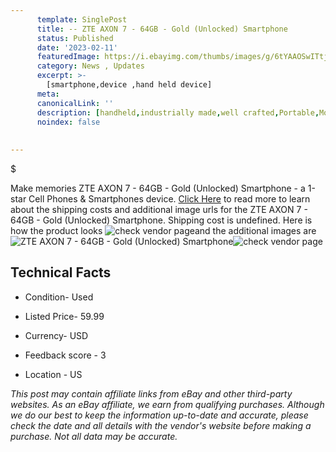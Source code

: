 ```yaml
---
      template: SinglePost
      title: -- ZTE AXON 7 - 64GB - Gold (Unlocked) Smartphone
      status: Published
      date: '2023-02-11'
      featuredImage: https://i.ebayimg.com/thumbs/images/g/6tYAAOSwITtj23X0/s-l225.jpg
      category: News , Updates
      excerpt: >-
        [smartphone,device ,hand held device]
      meta:
      canonicalLink: ''
      description: [handheld,industrially made,well crafted,Portable,Mobile,Compact,Convenient,Lightweight,Maneuverable,Man-portable,Miniature,Carriable,Hand-held,Light,Holdable,Transportable,Mobile device,Pocket-sized,On-the-go,Wireless,Cordless,Compact size,Convenient size, smartphone,device ,hand held device]
      noindex: false
      
        
---
```

$

Make memories ZTE AXON 7 - 64GB - Gold (Unlocked) Smartphone - a 1-star Cell Phones & Smartphones device. [Click Here](https://www.ebay.com/itm/314366013850?hash=item4931acb19a%3Ag%3A6tYAAOSwITtj23X0&mkevt=1&mkcid=1&mkrid=711-53200-19255-0&campid=%253CePNCampaignId%253E&customid=%253CreferenceId%253E&toolid=10049) to read more to learn about the shipping costs and additional image urls for the ZTE AXON 7 - 64GB - Gold (Unlocked) Smartphone. Shipping cost is undefined. Here is how the product looks ![check vendor page](https://i.ebayimg.com/thumbs/images/g/6tYAAOSwITtj23X0/s-l225.jpg)and the additional images are![ZTE AXON 7 - 64GB - Gold (Unlocked) Smartphone](https://i.ebayimg.com/images/g/6tYAAOSwITtj23X0/s-l1600.jpg)![check vendor page](https://origin-galleryplus.ebayimg.com/ws/web/314366013850_2_0_1/225x225.jpg,https://origin-galleryplus.ebayimg.com/ws/web/314366013850_3_0_1/225x225.jpg)



 ## Technical Facts 



     
      

 - Condition- Used 


      

 - Listed Price- 59.99 


      

 - Currency- USD 


      

 - Feedback score - 3 


      

 - Location - US 


      
      

 *_This post may contain affiliate links from eBay and other third-party websites. As an eBay affiliate, we earn from qualifying purchases. Although we do our best to keep the information up-to-date and accurate, please check the date and all details with the vendor's website before making a purchase. Not all data may be accurate._*






